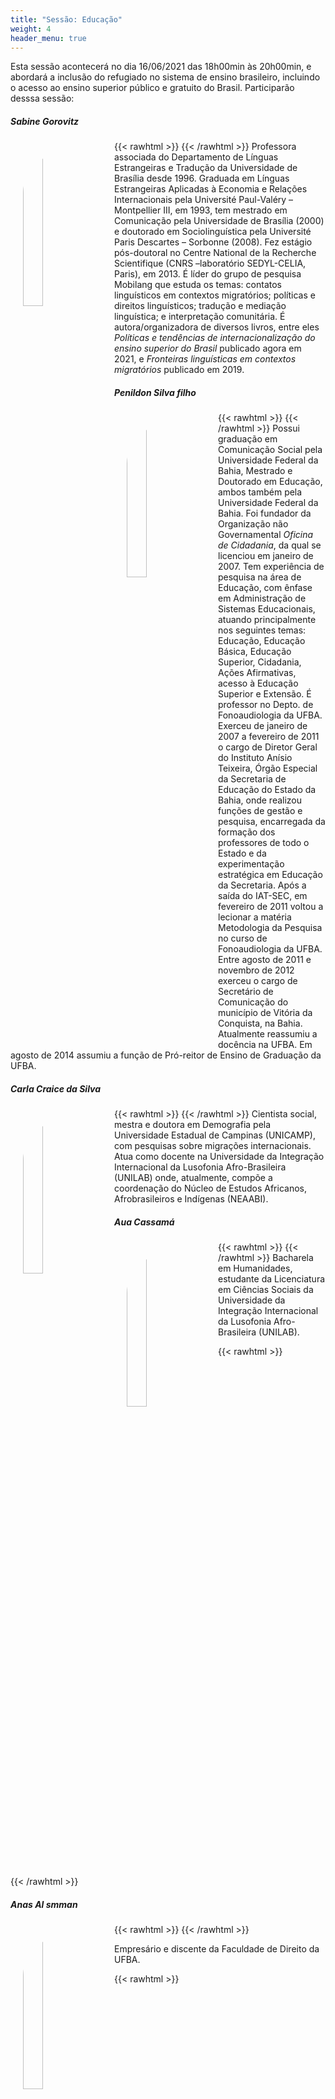 ```yaml
---
title: "Sessão: Educação"
weight: 4
header_menu: true
---
```



Esta sessão acontecerá no dia 16/06/2021 das 18h00min às 20h00min, e abordará a inclusão do refugiado no sistema de ensino brasileiro, incluindo o acesso ao ensino superior público e gratuito do Brasil. Participarão desssa sessão:

##### Sabine Gorovitz

{{< rawhtml >}}
<img src="/fotos/sabine-smaller.jpg" width="25%" style="float: left; padding: 20px; border-radius: 1000px;">
{{< /rawhtml >}}
Professora associada do Departamento de Línguas Estrangeiras e Tradução da Universidade de Brasília desde 1996. Graduada em Línguas Estrangeiras Aplicadas à Economia e Relações Internacionais pela Université Paul-Valéry – Montpellier III, em 1993, tem mestrado em Comunicação pela Universidade de Brasília (2000) e doutorado em Sociolinguística pela Université Paris Descartes – Sorbonne (2008). Fez estágio pós-doutoral no Centre National de la Recherche Scientifique (CNRS –laboratório SEDYL-CELIA, Paris), em 2013.  É líder do grupo de pesquisa Mobilang que estuda os temas: contatos linguísticos em contextos migratórios; políticas e direitos linguísticos; tradução e mediação linguística; e interpretação comunitária.  É autora/organizadora de diversos livros, entre eles _Políticas e tendências de internacionalização do ensino superior do Brasil_  publicado agora em 2021, e _Fronteiras linguísticas em contextos migratórios_ publicado em 2019.

##### Penildon Silva filho

{{< rawhtml >}}
<img src="/fotos/penildon-smaller.jpg" width="25%" style="float: left; padding: 20px; border-radius: 10000px;">
{{< /rawhtml >}}
Possui graduação em Comunicação Social pela Universidade Federal da Bahia, Mestrado  e Doutorado  em Educação, ambos também pela Universidade Federal da Bahia. Foi fundador da Organização não Governamental _Oficina de Cidadania_, da qual se licenciou em janeiro de 2007. Tem experiência de pesquisa na área de Educação, com ênfase em Administração de Sistemas Educacionais, atuando principalmente nos seguintes temas: Educação, Educação Básica, Educação Superior, Cidadania, Ações Afirmativas, acesso à Educação Superior e Extensão. É professor no Depto. de Fonoaudiologia da UFBA. Exerceu de janeiro de 2007 a fevereiro de 2011 o cargo de Diretor Geral do Instituto Anísio Teixeira, Órgão Especial da Secretaria de Educação do Estado da Bahia, onde realizou funções de gestão e pesquisa, encarregada da formação dos professores de todo o Estado e da experimentação estratégica em Educação da Secretaria. Após a saída do IAT-SEC, em fevereiro de 2011 voltou a lecionar a matéria Metodologia da Pesquisa no curso de Fonoaudiologia da UFBA. Entre agosto de 2011 e novembro de 2012 exerceu o cargo de Secretário de Comunicação do município de Vitória da Conquista, na Bahia. Atualmente reassumiu a docência na UFBA. Em agosto de 2014 assumiu a função de Pró-reitor de Ensino de Graduação da UFBA.

##### Carla Craice da Silva

{{< rawhtml >}}
<img src="/fotos/carla-smaller.jpg" width="25%" style="float: left; padding: 20px; border-radius: 10000px;">
{{< /rawhtml >}}
Cientista social, mestra e doutora em Demografia pela Universidade Estadual de Campinas (UNICAMP), com pesquisas sobre migrações internacionais. Atua como docente na Universidade da Integração Internacional da Lusofonia Afro-Brasileira (UNILAB) onde, atualmente, compõe a coordenação do Núcleo de Estudos Africanos, Afrobrasileiros e Indígenas (NEAABI).

##### Aua Cassamá

{{< rawhtml >}}
<img src="/fotos/aua-smaller.jpg" width="25%" style="float: left; padding: 20px; border-radius: 10000px;">
{{< /rawhtml >}}
Bacharela em Humanidades, estudante da Licenciatura em Ciências Sociais da Universidade da Integração Internacional da Lusofonia Afro-Brasileira (UNILAB).

{{< rawhtml >}}
<p style="clear: both;"></p>
{{< /rawhtml >}}

##### Anas Al smman

{{< rawhtml >}}
<img src="/fotos/anas-smaller.jpg" width="25%" style="float: left; padding: 20px; border-radius: 10000px;">
{{< /rawhtml >}}

Empresário e discente da Faculdade de Direito da UFBA.

{{< rawhtml >}}
<p style="clear: both;"></p>
{{< /rawhtml >}}

**Mediadores:** Henrique da Mata -- voluntário do NAMIR/UFBA e diretor da Faculdade de Economia da UFBA, e Daniela Araújo -- voluntária do NAMIR/UFBA e discente do Instituto Geociências da UFBA.
